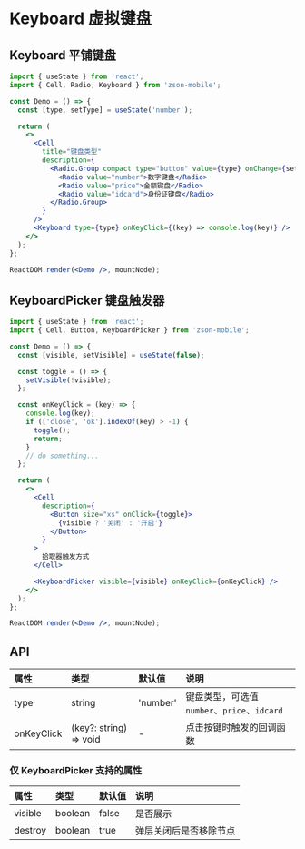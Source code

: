 # Keyboard 虚拟键盘

## Keyboard 平铺键盘

```jsx
import { useState } from 'react';
import { Cell, Radio, Keyboard } from 'zson-mobile';

const Demo = () => {
  const [type, setType] = useState('number');

  return (
    <>
      <Cell
        title="键盘类型"
        description={
          <Radio.Group compact type="button" value={type} onChange={setType}>
            <Radio value="number">数字键盘</Radio>
            <Radio value="price">金额键盘</Radio>
            <Radio value="idcard">身份证键盘</Radio>
          </Radio.Group>
        }
      />
      <Keyboard type={type} onKeyClick={(key) => console.log(key)} />
    </>
  );
};

ReactDOM.render(<Demo />, mountNode);
```

## KeyboardPicker 键盘触发器

```jsx
import { useState } from 'react';
import { Cell, Button, KeyboardPicker } from 'zson-mobile';

const Demo = () => {
  const [visible, setVisible] = useState(false);

  const toggle = () => {
    setVisible(!visible);
  };

  const onKeyClick = (key) => {
    console.log(key);
    if (['close', 'ok'].indexOf(key) > -1) {
      toggle();
      return;
    }
    // do something...
  };

  return (
    <>
      <Cell
        description={
          <Button size="xs" onClick={toggle}>
            {visible ? '关闭' : '开启'}
          </Button>
        }
      >
        拾取器触发方式
      </Cell>

      <KeyboardPicker visible={visible} onKeyClick={onKeyClick} />
    </>
  );
};

ReactDOM.render(<Demo />, mountNode);
```

## API

| 属性       | 类型                   | 默认值   | 说明                                         |
| :--------- | :--------------------- | :------- | :------------------------------------------- |
| type       | string                 | 'number' | 键盘类型，可选值 `number`、`price`、`idcard` |
| onKeyClick | (key?: string) => void | -        | 点击按键时触发的回调函数                     |

### 仅 KeyboardPicker 支持的属性

| 属性    | 类型    | 默认值 | 说明                   |
| :------ | :------ | :----- | :--------------------- |
| visible | boolean | false  | 是否展示               |
| destroy | boolean | true   | 弹层关闭后是否移除节点 |
